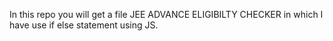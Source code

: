 In this repo you will get a file JEE ADVANCE ELIGIBILTY CHECKER in which I have use if else statement using JS.
